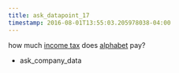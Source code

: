 ```yaml
---
title: ask_datapoint_17
timestamp: 2016-08-01T13:55:03.205978038-04:00
---
```


how much [income tax](datapoint) does [alphabet](company_name) pay?
* ask_company_data
